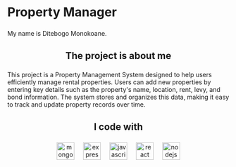 <h1 align="left">Property Manager</h1>

###

<p align="left">My name is Ditebogo Monokoane.</p>

###

<h2 align="center">The project is about me</h2>

###

<p align="left">This project is a Property Management System designed to help users efficiently manage rental properties. Users can add new properties by entering key details such as the property's name, location, rent, levy, and bond information. The system stores and organizes this data, making it easy to track and update property records over time.</p>

###

<h2 align="center">I code with</h2>

###

<div align="center">
  <img src="https://cdn.jsdelivr.net/gh/devicons/devicon/icons/mongodb/mongodb-original.svg" height="40" alt="mongodb logo"  />
  <img width="12" />
  <img src="https://cdn.jsdelivr.net/gh/devicons/devicon/icons/express/express-original.svg" height="40" alt="express logo"  />
  <img width="12" />
  <img src="https://cdn.jsdelivr.net/gh/devicons/devicon/icons/javascript/javascript-original.svg" height="40" alt="javascript logo"  />
  <img width="12" />
  <img src="https://cdn.jsdelivr.net/gh/devicons/devicon/icons/react/react-original.svg" height="40" alt="react logo"  />
  <img width="12" />
  <img src="https://cdn.jsdelivr.net/gh/devicons/devicon/icons/nodejs/nodejs-original.svg" height="40" alt="nodejs logo"  />
</div>

###
